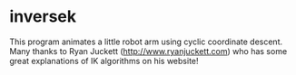 # inversek

This program animates a little robot arm using cyclic coordinate descent. Many thanks to Ryan Juckett 
(http://www.ryanjuckett.com) who has some great explanations of IK algorithms on his website!
